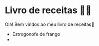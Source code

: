 # Livro de receitas :man_cook:

Olá! Bem vindos ao meu livro de receitas:wave:

- Estrogonofe de frango
- 

